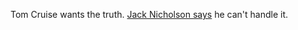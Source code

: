 Tom Cruise wants the truth. <a href="https://www.youtube.com/watch?v=9FnO3igOkOk">Jack Nicholson says</a> he can't handle it.
